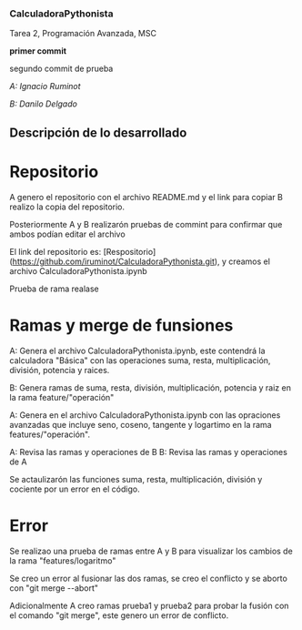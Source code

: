 ### CalculadoraPythonista
Tarea 2, Programación Avanzada, MSC

**primer commit**

segundo commit de prueba 

*A: Ignacio Ruminot*

*B: Danilo Delgado*

## Descripción de lo desarrollado
# Repositorio
A genero el repositorio con el archivo README.md y el link para copiar
B realizo la copia del repositorio.

Posteriormente A y B realizarón pruebas de commint para confirmar que ambos podían editar el archivo

El link del repositorio es: [Respositorio] (https://github.com/iruminot/CalculadoraPythonista.git), y creamos el archivo CalculadoraPythonista.ipynb

Prueba de rama realase 
# Ramas y merge de funsiones
A: Genera el archivo CalculadoraPythonista.ipynb, este contendrá la calculadora "Básica" con las operaciones suma, resta, multiplicación, división, potencia y raices.

B: Genera ramas de suma, resta, división, multiplicación, potencia y raiz en la rama feature/"operación"

A: Genera en el archivo CalculadoraPythonista.ipynb con las opraciones avanzadas que incluye seno, coseno, tangente y logartimo en la rama features/"operación".

A: Revisa las ramas y operaciones de B
B: Revisa las ramas y operaciones de A

Se actaulizarón las funciones suma, resta, multiplicación, división y cociente por un error en el código.
# Error
Se realizao una prueba de ramas entre A y B para visualizar los cambios de la rama "features/logaritmo"

Se creo un error al fusionar las dos ramas, se creo el conflicto y se aborto con "git merge --abort"

Adicionalmente A creo ramas prueba1 y prueba2 para probar la fusión con el comando "git merge", este genero un error de conflicto.



